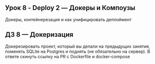 ## Урок 8 - Deploy 2 — Докеры и Компоузы
Докеры, контейнерезация и как унифицировать деплоймент

## ДЗ 8 — Докеризация
Докерезировать проект, который вы делали на предыдущих занятия, поменять SQLite на Postgres и поднять (не обязательно на сервер).
В ответе скинуть ссылку на PR с Dockerfile и docker-compose
